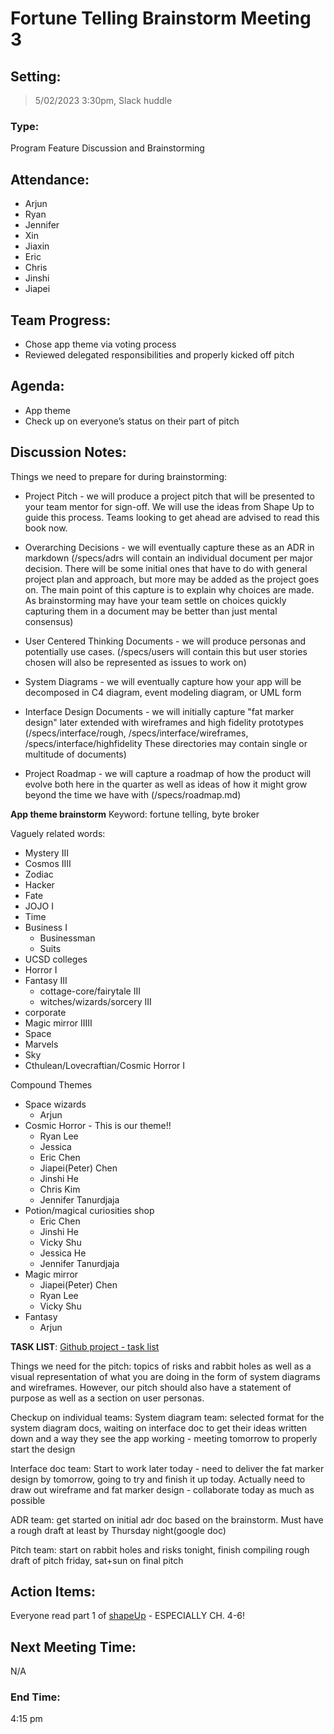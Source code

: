 # Fortune Telling Brainstorm Meeting 3
## Setting:
> 5/02/2023 3:30pm, Slack huddle

### Type:
Program Feature Discussion and Brainstorming

## Attendance:
- Arjun 
- Ryan
- Jennifer
- Xin
- Jiaxin
- Eric
- Chris
- Jinshi
- Jiapei
## Team Progress:
- Chose app theme via voting process
- Reviewed delegated responsibilities and properly kicked off pitch

## Agenda:
- App theme
- Check up on everyone’s status on their part of pitch

## Discussion Notes:
Things we need to prepare for during brainstorming:
- Project Pitch - we will produce a project pitch that will be presented to your team mentor for sign-off.  We will use the ideas from Shape Up to guide this process.  Teams looking to get ahead are advised to read this book now.
  
- Overarching Decisions - we will eventually capture these as an ADR in markdown 
(/specs/adrs will contain an individual document per major decision.  There will be some initial ones that have to do with general project plan and approach, but more may be added as the project goes on.  The main point of this capture is to explain why choices are made.  As brainstorming may have your team settle on choices quickly capturing them in a document may be better than just mental consensus)

- User Centered Thinking Documents - we will produce personas and potentially use cases. (/specs/users will contain this but user stories chosen will also be represented as issues to work on)
  
- System Diagrams - we will eventually capture how your app will be decomposed in C4 diagram, event modeling diagram, or UML form

- Interface Design Documents - we will initially capture "fat marker design" later extended with wireframes and high fidelity prototypes (/specs/interface/rough, /specs/interface/wireframes, /specs/interface/highfidelity  These directories may contain single or multitude of documents)
  
- Project Roadmap - we will capture a roadmap of how the product will evolve both here in the quarter as well as ideas of how it might grow beyond the time we have with  (/specs/roadmap.md)

**App theme brainstorm**
Keyword: fortune telling, byte broker

Vaguely related words: 
- Mystery III
- Cosmos IIII
- Zodiac 
- Hacker
- Fate
- JOJO I
- Time
- Business I
    - Businessman
    - Suits
- UCSD colleges
- Horror I
- Fantasy III
  - cottage-core/fairytale III
  - witches/wizards/sorcery III
- corporate
- Magic mirror IIIII
- Space
- Marvels
- Sky
- Cthulean/Lovecraftian/Cosmic Horror I

Compound Themes
- Space wizards
  - Arjun
- Cosmic Horror - This is our theme!!
  - Ryan Lee
  - Jessica
  - Eric Chen
  - Jiapei(Peter) Chen
  - Jinshi He
  - Chris Kim
  - Jennifer Tanurdjaja
- Potion/magical curiosities shop
  - Eric Chen
  - Jinshi He
  - Vicky Shu
  - Jessica He
  - Jennifer Tanurdjaja
- Magic mirror
  - Jiapei(Peter) Chen
  - Ryan Lee
  - Vicky Shu
- Fantasy
  - Arjun


**TASK LIST**: [Github project - task list](https://github.com/orgs/cse110-sp23-group22/projects/1/views/1)

Things we need for the pitch: topics of risks and rabbit holes as well as a visual representation of what you are doing in the form of system diagrams and wireframes.  However, our pitch should also have a statement of purpose as well as a section on user personas.


Checkup on individual teams:
System diagram team: selected format for the system diagram docs, waiting on interface doc to get their ideas written down and a way they see the app working - meeting tomorrow to properly start the design

Interface doc team: Start to work later today - need to deliver the fat marker design by tomorrow, going to try and finish it up today. Actually need to draw out wireframe and fat marker design - collaborate today as much as possible

ADR team: get started on initial adr doc based on the brainstorm. Must have a rough draft at least by Thursday night(google doc)

Pitch team: start on rabbit holes and risks tonight, finish compiling rough draft of pitch friday, sat+sun on final pitch



## Action Items:
Everyone read part 1 of [shapeUp](https://basecamp.com/shapeup) - ESPECIALLY CH. 4-6!

## Next Meeting Time:
N/A

### End Time: 
4:15 pm




